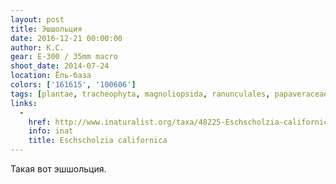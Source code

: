 ```yaml
---
layout: post
title: Эшшольция
date: 2016-12-21 00:00:00
author: К.С.
gear: E-300 / 35mm macro
shoot_date: 2014-07-24
location: Ёль-база
colors: ['161615', '100606']
tags: [plantae, tracheophyta, magnoliopsida, ranunculales, papaveraceae, eschscholzia, eschscholzia californica]
links:
  -
    href: http://www.inaturalist.org/taxa/48225-Eschscholzia-californica
    info: inat
    title: Eschscholzia californica
---
```


Такая вот эшшольция.
